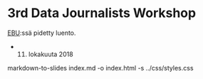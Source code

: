 # 3rd Data Journalists Workshop

[EBU](https://www.ebu.ch/events/2018/10/3rddatajournalism):ssä pidetty luento.

* 11. lokakuuta 2018

markdown-to-slides index.md -o index.html -s ../css/styles.css